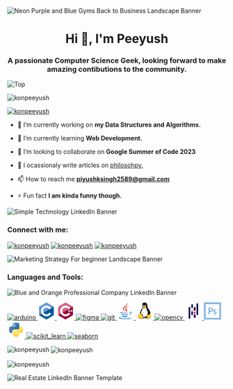 <!-- ![Gradient Modern Personal profile linkdekln banner](https://user-images.githubusercontent.com/91616196/147407876-489edc7d-256f-441e-a46e-e9181b951b8f.gif)
 -->

![Neon Purple and Blue Gyms Back to Business Landscape Banner](https://user-images.githubusercontent.com/91616196/147404002-18ac08e5-3a89-4831-a376-bd400afcca68.gif)

<h1 align="center">Hi 👋, I'm Peeyush</h1>
<h3 align="center">A passionate Computer Science Geek, looking forward to make amazing contibutions to the community.</h3>


![Top](https://user-images.githubusercontent.com/91616196/147404807-9fe4dbc0-1ea1-4c89-8a56-be5571ca1593.gif)

<p align="left"> <img src="https://komarev.com/ghpvc/?username=konpeeyush&label=Profile%20views&color=0e75b6&style=flat" alt="konpeeyush" /> </p>

<p align="left"> <a href="https://github.com/ryo-ma/github-profile-trophy"><img src="https://github-profile-trophy.vercel.app/?username=konpeeyush" alt="konpeeyush" /></a> </p>

- 🔭 I’m currently working on **my Data Structures and Algorithms.**

- 🌱 I’m currently learning **Web Development.**

- 👯 I’m looking to collaborate on **Google Summer of Code 2023**

- 📝 I ocassionaly write articles on [philosohpy.](philosohpy.)

- 📫 How to reach me **piyushksingh2589@gmail.com**

- ⚡ Fun fact **I am kinda funny though.**

![Simple Technology LinkedIn Banner](https://user-images.githubusercontent.com/91616196/147405559-e6ef0331-8faa-41f6-b562-de55982fde7e.gif)

<h3 align="left">Connect with me:</h3>
<p align="left">
<a href="https://linkedin.com/in/konpeeyush" target="blank"><img align="center" src="https://raw.githubusercontent.com/rahuldkjain/github-profile-readme-generator/master/src/images/icons/Social/linked-in-alt.svg" alt="konpeeyush" height="30" width="40" /></a>
<a href="https://instagram.com/konpeeyush" target="blank"><img align="center" src="https://raw.githubusercontent.com/rahuldkjain/github-profile-readme-generator/master/src/images/icons/Social/instagram.svg" alt="konpeeyush" height="30" width="40" /></a>
<a href="https://auth.geeksforgeeks.org/user/konpeeyush/practice/" target="blank"><img align="center" src="https://cdn.jsdelivr.net/npm/simple-icons@3.1.0/icons/codechef.svg" alt="konpeeyush" height="30" width="40" /></a>
</p>



![Marketing Strategy For beginner Landscape Banner](https://user-images.githubusercontent.com/91616196/147405334-85250755-89e1-43e5-b966-ec90cf05548f.gif)

<h3 align="left">Languages and Tools:</h3>


![Blue and Orange Professional Company LinkedIn Banner](https://user-images.githubusercontent.com/91616196/147408285-1b50c3b2-9724-4605-a9d8-643766988909.gif)

<p align="left"> <a href="https://www.arduino.cc/" target="_blank" rel="noreferrer"> <img src="https://cdn.worldvectorlogo.com/logos/arduino-1.svg" alt="arduino" width="40" height="40"/> </a> <a href="https://www.cprogramming.com/" target="_blank" rel="noreferrer"> <img src="https://raw.githubusercontent.com/devicons/devicon/master/icons/c/c-original.svg" alt="c" width="40" height="40"/> </a> <a href="https://www.w3schools.com/cpp/" target="_blank" rel="noreferrer"> <img src="https://raw.githubusercontent.com/devicons/devicon/master/icons/cplusplus/cplusplus-original.svg" alt="cplusplus" width="40" height="40"/> </a> <a href="https://www.figma.com/" target="_blank" rel="noreferrer"> <img src="https://www.vectorlogo.zone/logos/figma/figma-icon.svg" alt="figma" width="40" height="40"/> </a> <a href="https://git-scm.com/" target="_blank" rel="noreferrer"> <img src="https://www.vectorlogo.zone/logos/git-scm/git-scm-icon.svg" alt="git" width="40" height="40"/> </a> <a href="https://www.java.com" target="_blank" rel="noreferrer"> <img src="https://raw.githubusercontent.com/devicons/devicon/master/icons/java/java-original.svg" alt="java" width="40" height="40"/> </a> <a href="https://www.linux.org/" target="_blank" rel="noreferrer"> <img src="https://raw.githubusercontent.com/devicons/devicon/master/icons/linux/linux-original.svg" alt="linux" width="40" height="40"/> </a> <a href="https://opencv.org/" target="_blank" rel="noreferrer"> <img src="https://www.vectorlogo.zone/logos/opencv/opencv-icon.svg" alt="opencv" width="40" height="40"/> </a> <a href="https://pandas.pydata.org/" target="_blank" rel="noreferrer"> <img src="https://raw.githubusercontent.com/devicons/devicon/2ae2a900d2f041da66e950e4d48052658d850630/icons/pandas/pandas-original.svg" alt="pandas" width="40" height="40"/> </a> <a href="https://www.photoshop.com/en" target="_blank" rel="noreferrer"> <img src="https://raw.githubusercontent.com/devicons/devicon/master/icons/photoshop/photoshop-line.svg" alt="photoshop" width="40" height="40"/> </a> <a href="https://www.python.org" target="_blank" rel="noreferrer"> <img src="https://raw.githubusercontent.com/devicons/devicon/master/icons/python/python-original.svg" alt="python" width="40" height="40"/> </a> <a href="https://scikit-learn.org/" target="_blank" rel="noreferrer"> <img src="https://upload.wikimedia.org/wikipedia/commons/0/05/Scikit_learn_logo_small.svg" alt="scikit_learn" width="40" height="40"/> </a> <a href="https://seaborn.pydata.org/" target="_blank" rel="noreferrer"> <img src="https://seaborn.pydata.org/_images/logo-mark-lightbg.svg" alt="seaborn" width="40" height="40"/> </a> </p>




<p><img align="left" src="https://github-readme-stats.vercel.app/api/top-langs?username=konpeeyush&show_icons=true&locale=en&layout=compact" alt="konpeeyush" /></p>

<p>&nbsp;<img align="center" src="https://github-readme-stats.vercel.app/api?username=konpeeyush&show_icons=true&locale=en" alt="konpeeyush" /></p>

<p><img align="center" src="https://github-readme-streak-stats.herokuapp.com/?user=konpeeyush&" alt="konpeeyush" /></p>

![Real Estate LinkedIn Banner Template](https://user-images.githubusercontent.com/91616196/147405762-ad6b7738-979b-4530-b1ae-f4a3f45adb98.png)
